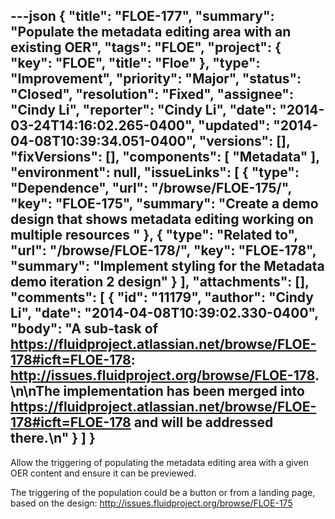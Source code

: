 ---json
{
  "title": "FLOE-177",
  "summary": "Populate the metadata editing area with an existing OER",
  "tags": "FLOE",
  "project": {
    "key": "FLOE",
    "title": "Floe"
  },
  "type": "Improvement",
  "priority": "Major",
  "status": "Closed",
  "resolution": "Fixed",
  "assignee": "Cindy Li",
  "reporter": "Cindy Li",
  "date": "2014-03-24T14:16:02.265-0400",
  "updated": "2014-04-08T10:39:34.051-0400",
  "versions": [],
  "fixVersions": [],
  "components": [
    "Metadata"
  ],
  "environment": null,
  "issueLinks": [
    {
      "type": "Dependence",
      "url": "/browse/FLOE-175/",
      "key": "FLOE-175",
      "summary": "Create a demo design that shows metadata editing working on multiple resources "
    },
    {
      "type": "Related to",
      "url": "/browse/FLOE-178/",
      "key": "FLOE-178",
      "summary": "Implement styling for the Metadata demo iteration 2 design"
    }
  ],
  "attachments": [],
  "comments": [
    {
      "id": "11179",
      "author": "Cindy Li",
      "date": "2014-04-08T10:39:02.330-0400",
      "body": "A sub-task of <https://fluidproject.atlassian.net/browse/FLOE-178#icft=FLOE-178>: <http://issues.fluidproject.org/browse/FLOE-178>.&#x20;\n\nThe implementation has been merged into <https://fluidproject.atlassian.net/browse/FLOE-178#icft=FLOE-178> and will be addressed there.\n"
    }
  ]
}
---
Allow the triggering of populating the metadata editing area with a given OER content and ensure it can be previewed.

The triggering of the population could be a button or from a landing page, based on the design: <http://issues.fluidproject.org/browse/FLOE-175>

        